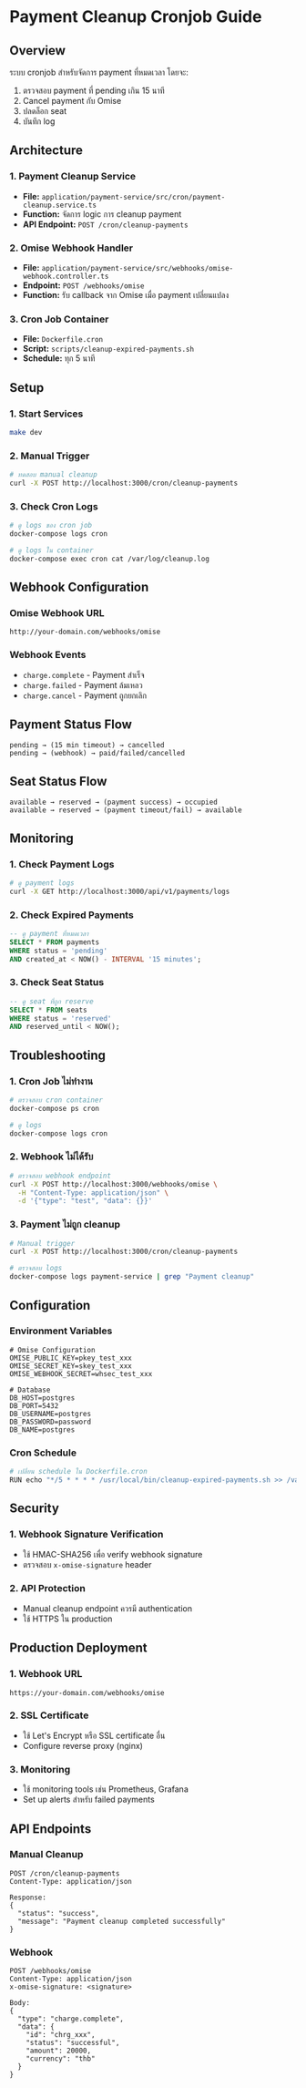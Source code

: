 # Payment Cleanup Cronjob Guide

## Overview

ระบบ cronjob สำหรับจัดการ payment ที่หมดเวลา โดยจะ:

1. ตรวจสอบ payment ที่ pending เกิน 15 นาที
2. Cancel payment กับ Omise
3. ปลดล็อก seat
4. บันทึก log

## Architecture

### 1. Payment Cleanup Service

- **File:** `application/payment-service/src/cron/payment-cleanup.service.ts`
- **Function:** จัดการ logic การ cleanup payment
- **API Endpoint:** `POST /cron/cleanup-payments`

### 2. Omise Webhook Handler

- **File:** `application/payment-service/src/webhooks/omise-webhook.controller.ts`
- **Endpoint:** `POST /webhooks/omise`
- **Function:** รับ callback จาก Omise เมื่อ payment เปลี่ยนแปลง

### 3. Cron Job Container

- **File:** `Dockerfile.cron`
- **Script:** `scripts/cleanup-expired-payments.sh`
- **Schedule:** ทุก 5 นาที

## Setup

### 1. Start Services

```bash
make dev
```

### 2. Manual Trigger

```bash
# ทดสอบ manual cleanup
curl -X POST http://localhost:3000/cron/cleanup-payments
```

### 3. Check Cron Logs

```bash
# ดู logs ของ cron job
docker-compose logs cron

# ดู logs ใน container
docker-compose exec cron cat /var/log/cleanup.log
```

## Webhook Configuration

### Omise Webhook URL

```
http://your-domain.com/webhooks/omise
```

### Webhook Events

- `charge.complete` - Payment สำเร็จ
- `charge.failed` - Payment ล้มเหลว
- `charge.cancel` - Payment ถูกยกเลิก

## Payment Status Flow

```
pending → (15 min timeout) → cancelled
pending → (webhook) → paid/failed/cancelled
```

## Seat Status Flow

```
available → reserved → (payment success) → occupied
available → reserved → (payment timeout/fail) → available
```

## Monitoring

### 1. Check Payment Logs

```bash
# ดู payment logs
curl -X GET http://localhost:3000/api/v1/payments/logs
```

### 2. Check Expired Payments

```sql
-- ดู payment ที่หมดเวลา
SELECT * FROM payments
WHERE status = 'pending'
AND created_at < NOW() - INTERVAL '15 minutes';
```

### 3. Check Seat Status

```sql
-- ดู seat ที่ถูก reserve
SELECT * FROM seats
WHERE status = 'reserved'
AND reserved_until < NOW();
```

## Troubleshooting

### 1. Cron Job ไม่ทำงาน

```bash
# ตรวจสอบ cron container
docker-compose ps cron

# ดู logs
docker-compose logs cron
```

### 2. Webhook ไม่ได้รับ

```bash
# ตรวจสอบ webhook endpoint
curl -X POST http://localhost:3000/webhooks/omise \
  -H "Content-Type: application/json" \
  -d '{"type": "test", "data": {}}'
```

### 3. Payment ไม่ถูก cleanup

```bash
# Manual trigger
curl -X POST http://localhost:3000/cron/cleanup-payments

# ตรวจสอบ logs
docker-compose logs payment-service | grep "Payment cleanup"
```

## Configuration

### Environment Variables

```env
# Omise Configuration
OMISE_PUBLIC_KEY=pkey_test_xxx
OMISE_SECRET_KEY=skey_test_xxx
OMISE_WEBHOOK_SECRET=whsec_test_xxx

# Database
DB_HOST=postgres
DB_PORT=5432
DB_USERNAME=postgres
DB_PASSWORD=password
DB_NAME=postgres
```

### Cron Schedule

```bash
# เปลี่ยน schedule ใน Dockerfile.cron
RUN echo "*/5 * * * * /usr/local/bin/cleanup-expired-payments.sh >> /var/log/cleanup.log 2>&1" | crontab -
```

## Security

### 1. Webhook Signature Verification

- ใช้ HMAC-SHA256 เพื่อ verify webhook signature
- ตรวจสอบ `x-omise-signature` header

### 2. API Protection

- Manual cleanup endpoint ควรมี authentication
- ใช้ HTTPS ใน production

## Production Deployment

### 1. Webhook URL

```
https://your-domain.com/webhooks/omise
```

### 2. SSL Certificate

- ใช้ Let's Encrypt หรือ SSL certificate อื่น
- Configure reverse proxy (nginx)

### 3. Monitoring

- ใช้ monitoring tools เช่น Prometheus, Grafana
- Set up alerts สำหรับ failed payments

## API Endpoints

### Manual Cleanup

```http
POST /cron/cleanup-payments
Content-Type: application/json

Response:
{
  "status": "success",
  "message": "Payment cleanup completed successfully"
}
```

### Webhook

```http
POST /webhooks/omise
Content-Type: application/json
x-omise-signature: <signature>

Body:
{
  "type": "charge.complete",
  "data": {
    "id": "chrg_xxx",
    "status": "successful",
    "amount": 20000,
    "currency": "thb"
  }
}
```

